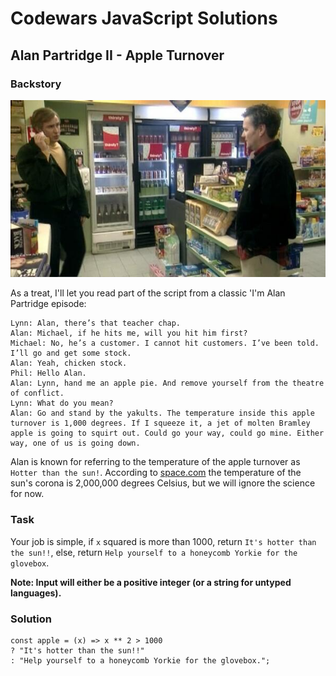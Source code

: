 # Codewars JavaScript Solutions

## Alan Partridge II - Apple Turnover

### Backstory

![image](image-4.png)

As a treat, I'll let you read part of the script from a classic 'I'm Alan Partridge episode:

```
Lynn: Alan, there’s that teacher chap.
Alan: Michael, if he hits me, will you hit him first?
Michael: No, he’s a customer. I cannot hit customers. I’ve been told. I’ll go and get some stock.
Alan: Yeah, chicken stock.
Phil: Hello Alan.
Alan: Lynn, hand me an apple pie. And remove yourself from the theatre of conflict.
Lynn: What do you mean?
Alan: Go and stand by the yakults. The temperature inside this apple turnover is 1,000 degrees. If I squeeze it, a jet of molten Bramley apple is going to squirt out. Could go your way, could go mine. Either way, one of us is going down.
```

Alan is known for referring to the temperature of the apple turnover as `Hotter than the sun!`. According to [space.com](http://www.space.com/17137-how-hot-is-the-sun.html) the temperature of the sun's corona is 2,000,000 degrees Celsius, but we will ignore the science for now.

### Task

Your job is simple, if `x` squared is more than 1000, return `It's hotter than the sun!!`, else, return `Help yourself to a honeycomb Yorkie for the glovebox`.

**Note: Input will either be a positive integer (or a string for untyped languages).**

### Solution

```
const apple = (x) => x ** 2 > 1000
? "It's hotter than the sun!!"
: "Help yourself to a honeycomb Yorkie for the glovebox.";
```
